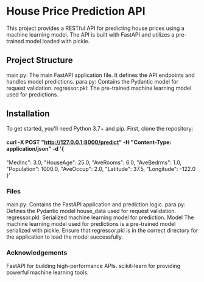 # House Price Prediction API
This project provides a RESTful API for predicting house prices using a machine learning model. The API is built with FastAPI and utilizes a pre-trained model loaded with pickle.

## Project Structure
main.py: The main FastAPI application file. It defines the API endpoints and handles model predictions.
para.py: Contains the Pydantic model for request validation.
regressor.pkl: The pre-trained machine learning model used for predictions.
## Installation
To get started, you'll need Python 3.7+ and pip. First, clone the repository:



#### curl -X POST "http://127.0.0.1:8000/predict" -H "Content-Type: application/json" -d '{
  "MedInc": 3.0,
  "HouseAge": 25.0,
  "AveRooms": 6.0,
  "AveBedrms": 1.0,
  "Population": 1000.0,
  "AveOccup": 2.0,
  "Latitude": 37.5,
  "Longitude": -122.0
}'

### Files
main.py: Contains the FastAPI application and prediction logic.
para.py: Defines the Pydantic model house_data used for request validation.
regressor.pkl: Serialized machine learning model for prediction.
Model
The machine learning model used for predictions is a pre-trained model serialized with pickle. Ensure that regressor.pkl is in the correct directory for the application to load the model successfully.


### Acknowledgements
FastAPI for building high-performance APIs.
scikit-learn for providing powerful machine learning tools.
